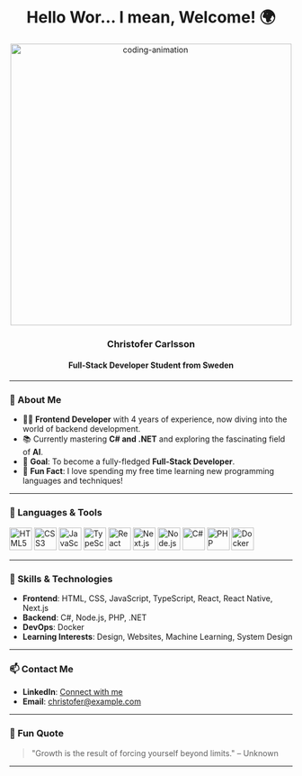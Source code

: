 <h1 align="center">Hello Wor... I mean, Welcome! 🌍</h1>

<p align="center">
  <img src="https://user-images.githubusercontent.com/your-image-path.gif" alt="coding-animation" width="500"/>
</p>

<h3 align="center">Christofer Carlsson</h3>
<h4 align="center">Full-Stack Developer Student from Sweden</h3>

---

### 👋 About Me

- 👨‍💻 **Frontend Developer** with 4 years of experience, now diving into the world of backend development.
- 📚 Currently mastering **C# and .NET** and exploring the fascinating field of **AI**.
- 🎯 **Goal**: To become a fully-fledged **Full-Stack Developer**.
- 🎲 **Fun Fact**: I love spending my free time learning new programming languages and techniques!

---

### 🚀 Languages & Tools

<p align="left">
  <img src="https://cdn.jsdelivr.net/gh/devicons/devicon/icons/html5/html5-original.svg" height="40" alt="HTML5" />
  <img src="https://cdn.jsdelivr.net/gh/devicons/devicon/icons/css3/css3-original.svg" height="40" alt="CSS3" />
  <img src="https://cdn.jsdelivr.net/gh/devicons/devicon/icons/javascript/javascript-original.svg" height="40" alt="JavaScript" />
  <img src="https://cdn.jsdelivr.net/gh/devicons/devicon/icons/typescript/typescript-original.svg" height="40" alt="TypeScript" />
  <img src="https://cdn.jsdelivr.net/gh/devicons/devicon/icons/react/react-original.svg" height="40" alt="React" />
  <img src="https://cdn.jsdelivr.net/gh/devicons/devicon/icons/nextjs/nextjs-original.svg" height="40" alt="Next.js" />
  <img src="https://cdn.jsdelivr.net/gh/devicons/devicon/icons/nodejs/nodejs-original.svg" height="40" alt="Node.js" />
  <img src="https://cdn.jsdelivr.net/gh/devicons/devicon/icons/csharp/csharp-original.svg" height="40" alt="C#" />
  <img src="https://cdn.jsdelivr.net/gh/devicons/devicon/icons/php/php-original.svg" height="40" alt="PHP" />
  <img src="https://cdn.jsdelivr.net/gh/devicons/devicon/icons/docker/docker-original.svg" height="40" alt="Docker" />
</p>

---

### 🧰 Skills & Technologies

- **Frontend**: HTML, CSS, JavaScript, TypeScript, React, React Native, Next.js
- **Backend**: C#, Node.js, PHP, .NET
- **DevOps**: Docker
- **Learning Interests**: Design, Websites, Machine Learning, System Design

---

### 📫 Contact Me

- **LinkedIn**: [Connect with me](https://www.linkedin.com/in/christofer-carlsson65a2b913b)
- **Email**: [christofer@example.com](mailto:christofer.carlsson94@gmail.com)

---

### 🌟 Fun Quote

> "Growth is the result of forcing yourself beyond limits." – Unknown

---

